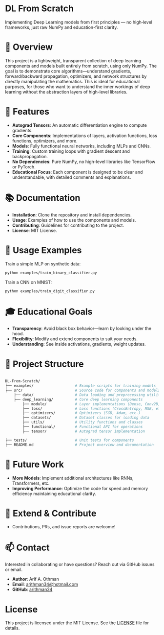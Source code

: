 # DL From Scratch

Implementing Deep Learning models from first principles — no high‑level frameworks, just raw NumPy and education-first clarity.

# 📖 Overview

This project is a lightweight, transparent collection of deep learning components and models built entirely from scratch, using only NumPy. The goal is to demonstrate core algorithms—understand gradients, forward/backward propagation, optimizers, and network structures by directly manipulating the mathematics. This is ideal for educational purposes, for those who want to understand the inner workings of deep learning without the abstraction layers of high-level libraries.

# 🚀 Features

- **Autograd Tensors**: An automatic differentiation engine to compute gradients.
- **Core Components**: Implementations of layers, activation functions, loss functions, optimizers, and more.
- **Models**: Fully functional neural networks, including MLPs and CNNs.
- **Training**: Custom training loops with gradient descent and backpropagation.
- **No Dependencies**: Pure NumPy, no high-level libraries like TensorFlow or PyTorch.
- **Educational Focus**: Each component is designed to be clear and understandable, with detailed comments and explanations.

# 📚 Documentation

- **Installation**: Clone the repository and install dependencies.
- **Usage**: Examples of how to use the components and models.
- **Contributing**: Guidelines for contributing to the project.
- **License**: MIT License.

# 🧪 Usage Examples

Train a simple MLP on synthetic data:

```bash
python examples/train_binary_classifier.py
```

Train a CNN on MNIST:

```bash
python examples/train_digit_classifier.py
```

# 🎓 Educational Goals

- **Transparency**: Avoid black box behavior—learn by looking under the hood.
- **Flexibility**: Modify and extend components to suit your needs.
- **Understanding**: See inside activations, gradients, weight updates.

# 📂 Project Structure

```bash

DL-From-Scratch/
├── examples/                   # Example scripts for training models
├── src/                        # Source code for components and models
    ├── data/                   # Data loading and preprocessing utilities
    ├── deep_learning/          # Core deep learning components
        ├── module/             # Layer implementations (Dense, Conv2D, etc.)
        ├── loss/               # Loss functions (CrossEntropy, MSE, etc.)
        ├── optimizers/         # Optimizers (SGD, Adam, etc.)
        ├── datasets/           # Dataset classes for loading data
        ├── utils/              # Utility functions and classes
        ├── functional/         # Functional API for operations
        ├── tensor/             # Autograd tensor implementation

├── tests/                      # Unit tests for components
├── README.md                   # Project overview and documentation
```

# 🔭 Future Work
- **More Models**: Implement additional architectures like RNNs, Transformers, etc.
- **Improving Performance**: Optimize the code for speed and memory efficiency maintaining educational clarity.

# 🧩 Extend & Contribute
- Contributions, PRs, and issue reports are welcome!

# 📫 Contact
Interested in collaborating or have questions? Reach out via GitHub issues or email.

- **Author**: Arif A. Othman
- **Email**: arithman34@hotmail.com
- **GitHub**: [arithman34](https://github.com/arithman34)

# License
This project is licensed under the MIT License. See the [LICENSE](LICENSE) file for details.
